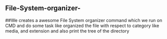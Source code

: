 ## File-System-organizer-
##We creates a awesome File System organizer command which we run on CMD and do some task like organized the file with respect to category like media, and extension and also print the tree of the directory 
